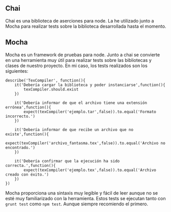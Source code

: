 ## Chai
Chai es una biblioteca de aserciones para node. La he utilizado junto a Mocha para realizar tests sobre la biblioteca desarrollada hasta el momento.

## Mocha
Mocha es un framework de pruebas para node. Junto a chai se convierte en una herramienta muy útil para realizar tests sobre las bibliotecas y clases de nuestro proyecto. En mi caso, los tests realizados son los siguientes:

```
describe('TexCompiler', function(){
    it('Debería cargar la biblioteca y poder instanciarse',function(){
        texCompiler.should.exist
    })

    it('Debería informar de que el archivo tiene una extensión errónea',function(){
        expect(texCompiler('ejemplo.tar',false)).to.equal('Formato incorrecto.')
    })

    it('Debería informar de que recibe un archivo que no existe',function(){
        expect(texCompiler('archivo_fantasma.tex',false)).to.equal('Archivo no encontrado.')
    })

    it('Debería confirmar que la ejecución ha sido correcta.',function(){
        expect(texCompiler('ejemplo.tex',false)).to.equal('Archivo creado con éxito.')
    })
})
```

Mocha proporciona una sintaxis muy legible y fácil de leer aunque no se esté muy familiarizado con la herramienta. Estos tests se ejecutan tanto con `grunt test` como `npm test`. Aunque siempre recomiendo el primero.
